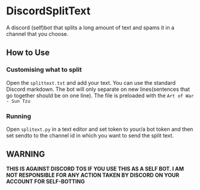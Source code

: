 # DiscordSplitText
A discord (self)bot that splits a long amount of text and spams it in a channel that you choose. 

## How to Use
### Customising what to split
Open the `splittext.txt` and add your text. You can use the standard Discord markdown. The bot will only separate on new lines(sentences that go together should be on one line). The file is preloaded with the `Art of War - Sun Tzu`
### Running
Open `splitext.py` in a text editor and set token to your/a bot token and then set sendto to the channel id in which you want to send the split text.

## WARNING
**THIS IS AGAINST DISCORD TOS IF YOU USE THIS AS A SELF BOT. I AM NOT RESPONSIBLE FOR ANY ACTION TAKEN BY DISCORD ON YOUR ACCOUNT FOR SELF-BOTTING**
